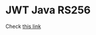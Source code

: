 # JWT Java RS256

Check [this link](https://connect2id.com/products/nimbus-jose-jwt/examples/jwt-with-rsa-signature)

 
